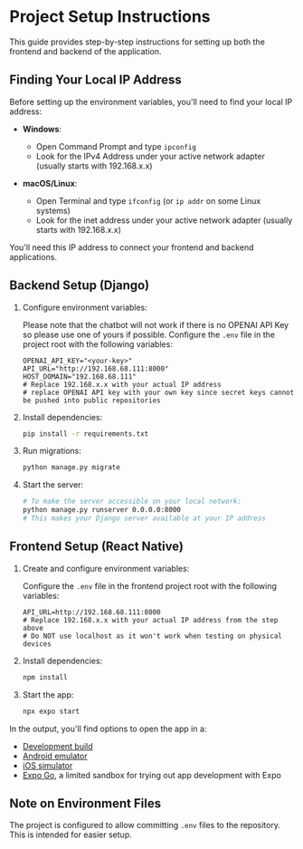 # Project Setup Instructions

This guide provides step-by-step instructions for setting up both the frontend and backend of the application.

## Finding Your Local IP Address

Before setting up the environment variables, you'll need to find your local IP address:

- **Windows**:

  - Open Command Prompt and type `ipconfig`
  - Look for the IPv4 Address under your active network adapter (usually starts with 192.168.x.x)

- **macOS/Linux**:
  - Open Terminal and type `ifconfig` (or `ip addr` on some Linux systems)
  - Look for the inet address under your active network adapter (usually starts with 192.168.x.x)

You'll need this IP address to connect your frontend and backend applications.

## Backend Setup (Django)

1. Configure environment variables:

   Please note that the chatbot will not work if there is no OPENAI API Key so please use one of yours if possible.
   Configure the `.env` file in the project root with the following variables:

   ```
   OPENAI_API_KEY="<your-key>"
   API_URL="http://192.168.68.111:8000"
   HOST_DOMAIN="192.168.68.111"
   # Replace 192.168.x.x with your actual IP address
   # replace OPENAI API key with your own key since secret keys cannot be pushed into public repositories
   ```

2. Install dependencies:

   ```bash
   pip install -r requirements.txt
   ```

3. Run migrations:

   ```bash
   python manage.py migrate
   ```

4. Start the server:
   ```bash
   # To make the server accessible on your local network:
   python manage.py runserver 0.0.0.0:8000
   # This makes your Django server available at your IP address
   ```

## Frontend Setup (React Native)

1. Create and configure environment variables:

   Configure the `.env` file in the frontend project root with the following variables:

   ```
   API_URL=http://192.168.68.111:8000
   # Replace 192.168.x.x with your actual IP address from the step above
   # Do NOT use localhost as it won't work when testing on physical devices
   ```

2. Install dependencies:

   ```bash
   npm install
   ```

3. Start the app:
   ```bash
   npx expo start
   ```

In the output, you'll find options to open the app in a:

- [Development build](https://docs.expo.dev/develop/development-builds/introduction/)
- [Android emulator](https://docs.expo.dev/workflow/android-studio-emulator/)
- [iOS simulator](https://docs.expo.dev/workflow/ios-simulator/)
- [Expo Go](https://expo.dev/go), a limited sandbox for trying out app development with Expo

## Note on Environment Files

The project is configured to allow committing `.env` files to the repository. This is intended for easier setup.
